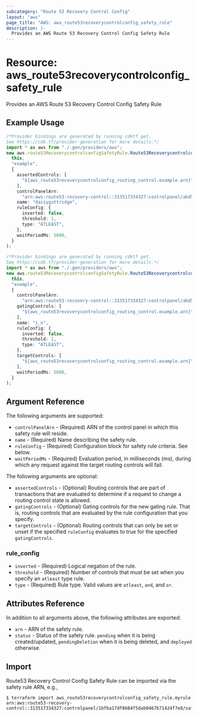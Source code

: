 ```yaml
---
subcategory: "Route 53 Recovery Control Config"
layout: "aws"
page_title: "AWS: aws_route53recoverycontrolconfig_safety_rule"
description: |-
  Provides an AWS Route 53 Recovery Control Config Safety Rule
---
```


# Resource: aws\_route53recoverycontrolconfig\_safety\_rule

Provides an AWS Route 53 Recovery Control Config Safety Rule

## Example Usage

```typescript
/*Provider bindings are generated by running cdktf get.
See https://cdk.tf/provider-generation for more details.*/
import * as aws from "./.gen/providers/aws";
new aws.route53RecoverycontrolconfigSafetyRule.Route53RecoverycontrolconfigSafetyRule(
  this,
  "example",
  {
    assertedControls: [
      "${aws_route53recoverycontrolconfig_routing_control.example.arn}",
    ],
    controlPanelArn:
      "arn:aws:route53-recovery-control::313517334327:controlpanel/abd5fbfc052d4844a082dbf400f61da8",
    name: "daisyguttridge",
    ruleConfig: {
      inverted: false,
      threshold: 1,
      type: "ATLEAST",
    },
    waitPeriodMs: 5000,
  }
);

```

```typescript
/*Provider bindings are generated by running cdktf get.
See https://cdk.tf/provider-generation for more details.*/
import * as aws from "./.gen/providers/aws";
new aws.route53RecoverycontrolconfigSafetyRule.Route53RecoverycontrolconfigSafetyRule(
  this,
  "example",
  {
    controlPanelArn:
      "arn:aws:route53-recovery-control::313517334327:controlpanel/abd5fbfc052d4844a082dbf400f61da8",
    gatingControls: [
      "${aws_route53recoverycontrolconfig_routing_control.example.arn}",
    ],
    name: "i_o",
    ruleConfig: {
      inverted: false,
      threshold: 1,
      type: "ATLEAST",
    },
    targetControls: [
      "${aws_route53recoverycontrolconfig_routing_control.example.arn}",
    ],
    waitPeriodMs: 5000,
  }
);

```

## Argument Reference

The following arguments are supported:

* `controlPanelArn` - (Required) ARN of the control panel in which this safety rule will reside.
* `name` - (Required) Name describing the safety rule.
* `ruleConfig` - (Required) Configuration block for safety rule criteria. See below.
* `waitPeriodMs` - (Required) Evaluation period, in milliseconds (ms), during which any request against the target routing controls will fail.

The following arguments are optional:

* `assertedControls` - (Optional) Routing controls that are part of transactions that are evaluated to determine if a request to change a routing control state is allowed.
* `gatingControls` - (Optional) Gating controls for the new gating rule. That is, routing controls that are evaluated by the rule configuration that you specify.
* `targetControls` - (Optional) Routing controls that can only be set or unset if the specified `ruleConfig` evaluates to true for the specified `gatingControls`.

### rule\_config

* `inverted` - (Required) Logical negation of the rule.
* `threshold` - (Required) Number of controls that must be set when you specify an `atleast` type rule.
* `type` - (Required) Rule type. Valid values are `atleast`, `and`, and `or`.

## Attributes Reference

In addition to all arguments above, the following attributes are exported:

* `arn` - ARN of the safety rule.
* `status` - Status of the safety rule. `pending` when it is being created/updated, `pendingDeletion` when it is being deleted, and `deployed` otherwise.

## Import

Route53 Recovery Control Config Safety Rule can be imported via the safety rule ARN, e.g.,

```console
$ terraform import aws_route53recoverycontrolconfig_safety_rule.myrule arn:aws:route53-recovery-control::313517334327:controlpanel/1bfba17df8684f5dab0467b71424f7e8/safetyrule/3bacc77003364c0f
```
